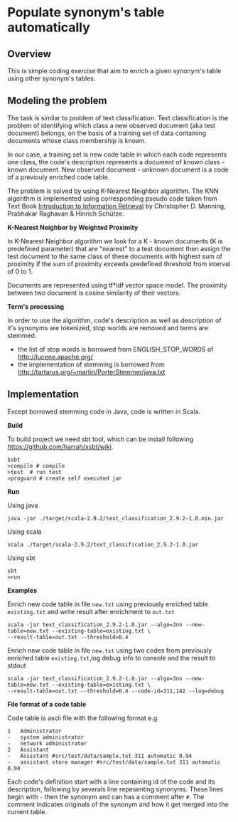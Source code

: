 # Populate synonym's table automatically

## Overview

This is simple coding exercise that aim to enrich a given synonym's table using other synonym's tables. 

## Modeling the problem

The task is similar to problem of text classification. Text classification is the problem of identifying
which class a new observed document (aka test document) belongs, on the basis of a training set of data 
containing documents whose class  membership is known.

In our case, a training set is new code table in which each code represents one class, the code's 
description represents a document of known class - known document. New observed document - unknown document
is a code of a previouly enriched code table. 

The problem is solved by using K-Nearest Neighbor algorithm. The KNN algorithm is implemented using corresponding 
pseudo code taken from Text Book [Introduction to Information Retrieval](http://nlp.stanford.edu/IR-book/) 
by Christopher D. Manning, Prabhakar Raghavan & Hinrich Schütze.
 
**K-Nearest Neighbor by Weighted Proximity**

In K-Nearest Neighbor algorithm we look for a K - known documents (K is predefined parameter) that are "nearest" 
to a test document then assign the test document to the same class of these documents with highest sum of proximity 
if the sum of proximity exceeds predefined threshold from interval of 0 to 1. 

Documents are represented using tf*idf vector space model. The proximity between two document is cosine similarity 
of their vectors. 

**Term's processing**

In order to use the algorithm, code's description as well as description of it's synonyms are tokenized, 
stop worlds are removed and terms are stemmed. 

* the list of stop words is borrowed from ENGLISH_STOP_WORDS of http://lucene.apache.org/
* the implementation of stemming is borrowed from http://tartarus.org/~martin/PorterStemmer/java.txt 

## Implementation

Except borrowed stemming code in Java, code is written in Scala. 

**Build**

To build project we need sbt tool, which can be install following https://github.com/harrah/xsbt/wiki.

    $sbt
    >compile # compile
    >test  # run test
    >proguard # create self executed jar

**Run**

Using java

    java -jar ./target/scala-2.9.2/text_classification_2.9.2-1.0.min.jar

Using scala

    scala ./target/scala-2.9.2/text_classification_2.9.2-1.0.jar
    
Using sbt

    sbt
    >run

**Examples**

Enrich new code table in file `new.txt` using previously enriched table `existing.txt` and write result after enrichment to `out.txt`

    scala -jar text_classification_2.9.2-1.0.jar --algo=3nn --new-table=new.txt --existing-table=existing.txt \
    --result-table=out.txt --threshold=0.4

Enrich new code table in file `new.txt` using two codes from previously enriched table `existing.txt`,log debug info to console and the result to stdout

    scala -jar text_classification_2.9.2-1.0.jar --algo=3nn --new-table=new.txt --existing-table=existing.txt \
    --result-table=out.txt --threshold=0.4 --code-id=311,142 --log=debug

**File format of a code table**

Code table is ascii file with the following format e.g.

    1	Administrator  
    -	system administrator 
    -	network administrator
    2 	Assistant
    -	Assistant #src/test/data/sample.txt 311 automatic 0.94
    -	assistant store manager #src/test/data/sample.txt 311 automatic 0.94

Each code's definition start with a line containing id of the code and its description, following by severals line repesenting synonyms.
These lines begin with `-` then the synonym and can has a comment after `#`. The comment indicates originals of the synonym and how it
get merged into the current table.  
    
